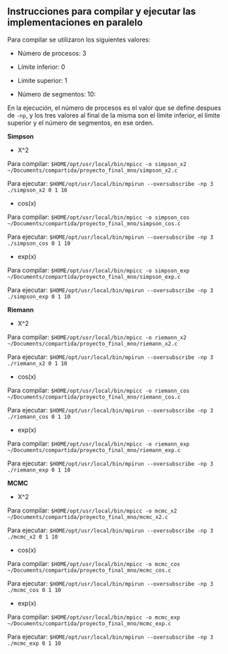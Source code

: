 ## Instrucciones para compilar y ejecutar las implementaciones en paralelo

Para compilar se utilizaron los siguientes valores:

- Número de procesos: 3

- Límite inferior: 0

- Limite superior: 1

- Número de segmentos: 10:

En la ejecución, el número de procesos es el valor que se define despues de `-np`, y los tres valores al final de la misma son el límite inferior, el límite superior y el número de segmentos, en ese orden.

__Simpson__

- X^2

Para compilar: `$HOME/opt/usr/local/bin/mpicc -o simpson_x2 ~/Documents/compartida/proyecto_final_mno/simpson_x2.c`

Para ejecutar: `$HOME/opt/usr/local/bin/mpirun --oversubscribe -np 3 ./simpson_x2 0 1 10`




- cos(x)

Para compilar: `$HOME/opt/usr/local/bin/mpicc -o simpson_cos ~/Documents/compartida/proyecto_final_mno/simpson_cos.c`

Para ejecutar: `$HOME/opt/usr/local/bin/mpirun --oversubscribe -np 3 ./simpson_cos 0 1 10`


- exp(x)

Para compilar: `$HOME/opt/usr/local/bin/mpicc -o simpson_exp ~/Documents/compartida/proyecto_final_mno/simpson_exp.c`

Para ejecutar: `$HOME/opt/usr/local/bin/mpirun --oversubscribe -np 3 ./simpson_exp 0 1 10`



__Riemann__

- X^2

Para compilar: `$HOME/opt/usr/local/bin/mpicc -o riemann_x2 ~/Documents/compartida/proyecto_final_mno/riemann_x2.c`

Para ejecutar: `$HOME/opt/usr/local/bin/mpirun --oversubscribe -np 3 ./riemann_x2 0 1 10`


- cos(x)

Para compilar: `$HOME/opt/usr/local/bin/mpicc -o riemann_cos ~/Documents/compartida/proyecto_final_mno/riemann_cos.c`

Para ejecutar: `$HOME/opt/usr/local/bin/mpirun --oversubscribe -np 3 ./riemann_cos 0 1 10`


- exp(x)

Para compilar: `$HOME/opt/usr/local/bin/mpicc -o riemann_exp ~/Documents/compartida/proyecto_final_mno/riemann_exp.c`

Para ejecutar: `$HOME/opt/usr/local/bin/mpirun --oversubscribe -np 3 ./riemann_exp 0 1 10`


__MCMC__

- X^2

Para compilar: `$HOME/opt/usr/local/bin/mpicc -o mcmc_x2 ~/Documents/compartida/proyecto_final_mno/mcmc_x2.c`

Para ejecutar: `$HOME/opt/usr/local/bin/mpirun --oversubscribe -np 3 ./mcmc_x2 0 1 10`


- cos(x)

Para compilar: `$HOME/opt/usr/local/bin/mpicc -o mcmc_cos ~/Documents/compartida/proyecto_final_mno/mcmc_cos.c`

Para ejecutar: `$HOME/opt/usr/local/bin/mpirun --oversubscribe -np 3 ./mcmc_cos 0 1 10`


- exp(x)

Para compilar: `$HOME/opt/usr/local/bin/mpicc -o mcmc_exp ~/Documents/compartida/proyecto_final_mno/mcmc_exp.c`

Para ejecutar: `$HOME/opt/usr/local/bin/mpirun --oversubscribe -np 3 ./mcmc_exp 0 1 10`



